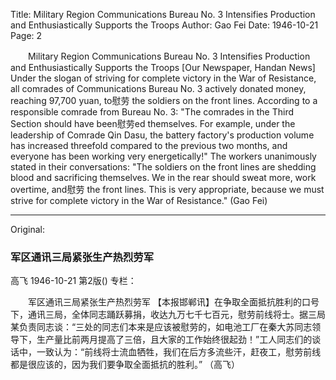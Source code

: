 Title: Military Region Communications Bureau No. 3 Intensifies Production and Enthusiastically Supports the Troops
Author: Gao Fei
Date: 1946-10-21
Page: 2

　　Military Region Communications Bureau No. 3 Intensifies Production and Enthusiastically Supports the Troops
    [Our Newspaper, Handan News] Under the slogan of striving for complete victory in the War of Resistance, all comrades of Communications Bureau No. 3 actively donated money, reaching 97,700 yuan, to慰劳 the soldiers on the front lines. According to a responsible comrade from Bureau No. 3: "The comrades in the Third Section should have been慰劳ed themselves. For example, under the leadership of Comrade Qin Dasu, the battery factory's production volume has increased threefold compared to the previous two months, and everyone has been working very energetically!" The workers unanimously stated in their conversations: "The soldiers on the front lines are shedding blood and sacrificing themselves. We in the rear should sweat more, work overtime, and慰劳 the front lines. This is very appropriate, because we must strive for complete victory in the War of Resistance."
  (Gao Fei)



<hr /> 

Original: 


### 军区通讯三局紧张生产热烈劳军
高飞
1946-10-21
第2版()
专栏：

　　军区通讯三局紧张生产热烈劳军
    【本报邯郸讯】在争取全面抵抗胜利的口号下，通讯三局，全体同志踊跃募捐，收达九万七千七百元，慰劳前线将士。据三局某负责同志谈：“三处的同志们本来是应该被慰劳的，如电池工厂在秦大苏同志领导下，生产量比前两月提高了三倍，且大家的工作始终很起劲！”工人同志们的谈话中，一致认为：“前线将士流血牺牲，我们在后方多流些汗，赶夜工，慰劳前线都是很应该的，因为我们要争取全面抵抗的胜利。”
  （高飞）
